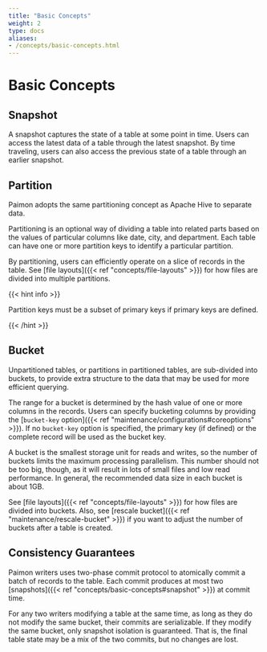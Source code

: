 ```yaml
---
title: "Basic Concepts"
weight: 2
type: docs
aliases:
- /concepts/basic-concepts.html
---
```

<!--
Licensed to the Apache Software Foundation (ASF) under one
or more contributor license agreements.  See the NOTICE file
distributed with this work for additional information
regarding copyright ownership.  The ASF licenses this file
to you under the Apache License, Version 2.0 (the
"License"); you may not use this file except in compliance
with the License.  You may obtain a copy of the License at

  http://www.apache.org/licenses/LICENSE-2.0

Unless required by applicable law or agreed to in writing,
software distributed under the License is distributed on an
"AS IS" BASIS, WITHOUT WARRANTIES OR CONDITIONS OF ANY
KIND, either express or implied.  See the License for the
specific language governing permissions and limitations
under the License.
-->

# Basic Concepts

## Snapshot

A snapshot captures the state of a table at some point in time. Users can access the latest data of a table through the latest snapshot. By time traveling, users can also access the previous state of a table through an earlier snapshot.

## Partition

Paimon adopts the same partitioning concept as Apache Hive to separate data.

Partitioning is an optional way of dividing a table into related parts based on the values of particular columns like date, city, and department. Each table can have one or more partition keys to identify a particular partition.

By partitioning, users can efficiently operate on a slice of records in the table. See [file layouts]({{< ref "concepts/file-layouts" >}}) for how files are divided into multiple partitions.

{{< hint info >}}

Partition keys must be a subset of primary keys if primary keys are defined.

{{< /hint >}}

## Bucket

Unpartitioned tables, or partitions in partitioned tables, are sub-divided into buckets, to provide extra structure to the data that may be used for more efficient querying.

The range for a bucket is determined by the hash value of one or more columns in the records. Users can specify bucketing columns by providing the [`bucket-key` option]({{< ref "maintenance/configurations#coreoptions" >}}). If no `bucket-key` option is specified, the primary key (if defined) or the complete record will be used as the bucket key.

A bucket is the smallest storage unit for reads and writes, so the number of buckets limits the maximum processing parallelism. This number should not be too big, though, as it will result in lots of small files and low read performance. In general, the recommended data size in each bucket is about 1GB.

See [file layouts]({{< ref "concepts/file-layouts" >}}) for how files are divided into buckets. Also, see [rescale bucket]({{< ref "maintenance/rescale-bucket" >}}) if you want to adjust the number of buckets after a table is created.

## Consistency Guarantees

Paimon writers uses two-phase commit protocol to atomically commit a batch of records to the table. Each commit produces at most two [snapshots]({{< ref "concepts/basic-concepts#snapshot" >}}) at commit time.

For any two writers modifying a table at the same time, as long as they do not modify the same bucket, their commits are serializable. If they modify the same bucket, only snapshot isolation is guaranteed. That is, the final table state may be a mix of the two commits, but no changes are lost.
